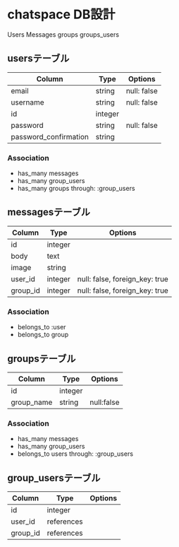 # chatspace DB設計
Users
Messages
groups
groups_users


## usersテーブル
|Column|Type|Options|
|------|----|-------|
|email|string|null: false|
|username|string|null: false|
|id|integer|
|password|string|null: false|
|password_confirmation|string|
### Association
- has_many messages
- has_many group_users
- has_many groups through: :group_users

## messagesテーブル
|Column|Type|Options|
|------|----|-------|
|id|integer|
|body|text|
|image|string|
|user_id|integer|null: false, foreign_key: true|
group_id|integer|null: false, foreign_key: true|
### Association
- belongs_to :user
- belongs_to group


## groupsテーブル
|Column|Type|Options|
|------|----|-------|
|id|integer|
|group_name|string|null:false|
### Association
- has_many messages
- has_many group_users
- belongs_to users through: :group_users


## group_usersテーブル
|Column|Type|Options|
|------|----|-------|
|id|integer|
|user_id|references|
|group_id|references|



